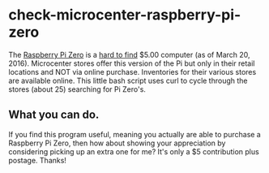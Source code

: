 # check-microcenter-raspberry-pi-zero

The [Raspberry Pi Zero](https://www.raspberrypi.org/blog/raspberry-pi-zero/) is a [hard to find](http://betanews.com/2016/02/15/how-to-find-and-buy-the-ever-elusive-5-raspberry-pi-zero/) $5.00 computer (as of March 20, 2016). Microcenter stores offer this version of the Pi but only in their retail locations and NOT via online purchase. Inventories for their various stores are available online. This little bash script uses curl to cycle through the stores (about 25) searching for Pi Zero's.

What you can do.
----------------

If you find this program useful, meaning you actually are able to purchase a Raspberry Pi Zero, then how about showing your appreciation by considering picking up an extra one for me? It's only a $5 contribution plus postage. Thanks!

